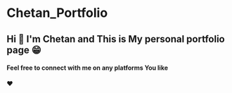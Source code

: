 # Chetan_Portfolio


<h2>Hi 👋 I'm Chetan and This is My personal portfolio page 😁 </h2> 

<h4>Feel free to connect with me on any platforms You like</h4> ❤